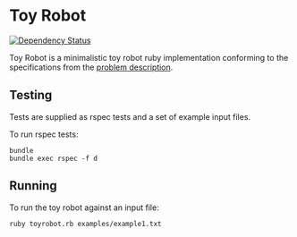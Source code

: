 Toy Robot
=========

[![Dependency Status](https://www.versioneye.com/user/projects/5545adbc5d4f9a0b990000d2/badge.svg?style=flat)](https://www.versioneye.com/user/projects/5545adbc5d4f9a0b990000d2)

Toy Robot is a minimalistic toy robot ruby implementation conforming to the specifications from the [problem description](PROBLEM.md).

Testing
-------

Tests are supplied as rspec tests and a set of example input files.

To run rspec tests:

```
bundle
bundle exec rspec -f d
```

Running
-------

To run the toy robot against an input file:

```
ruby toyrobot.rb examples/example1.txt
```
